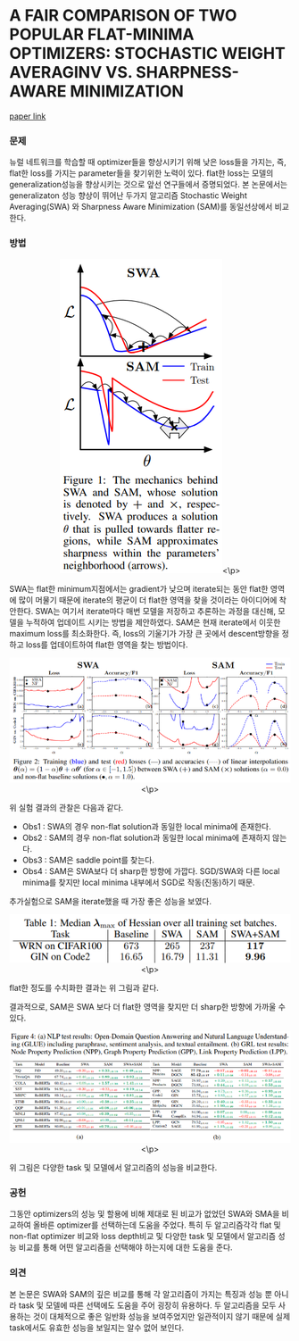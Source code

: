# A FAIR COMPARISON OF TWO POPULAR FLAT-MINIMA OPTIMIZERS: STOCHASTIC WEIGHT AVERAGINV VS. SHARPNESS-AWARE MINIMIZATION

[paper link](https://arxiv.org/abs/2202.00661)

### 문제

뉴럴 네트워크를 학습할 때 optimizer들을 향상시키기 위해 낮은 loss들을 가지는, 즉, flat한 loss를 가지는 parameter들을 찾기위한 노력이 있다.
flat한 loss는 모델의 generalization성능을 향상시키는 것으로 앞선 연구들에서 증명되었다.
본 논문에서는 generalizaton 성능 향상이 뛰어난 두가지 알고리즘 Stochastic Weight Averaging(SWA) 와 Sharpness Aware Minimization (SAM)를
동일선상에서 비교한다.

### 방법

<p align="center"><img src="../resource/kaddour2022fair_1.png"><\p>
 
SWA는 flat한 minimum지점에서는 gradient가 낮으며 iterate되는 동안 flat한 영역에 많이 머물기 때문에 iterate의 평균이 더 flat한 영역을 찾을 것이라는
아이디어에 착안한다. SWA는 여기서 iterate마다 매번 모델을 저장하고 추론하는 과정을 대신해, 모델을 누적하여 업데이트 시키는 방법을 제안하였다.
SAM은 현재 iterate에서 이웃한 maximum loss를 최소화한다. 즉, loss의 기울기가 가장 큰 곳에서 descent방향을 정하고 loss를 업데이트하여
flat한 영역을 찾는 방법이다.

<p align="center"><img src="../resource/kaddour2022fair_2.png"><\p>
  
위 실험 결과의 관찰은 다음과 같다.
  
- Obs1 : SWA의 경우 non-flat solution과 동일한 local minima에 존재한다.
- Obs2 : SAM의 경우 non-flat solution과 동일한 local minima에 존재하지 않는다.
- Obs3 : SAM은 saddle point를 찾는다.
- Obs4 : SAM은 SWA보다 더 sharp한 방향에 가깝다. SGD/SWA와 다른 local minima를 찾지만 local minima 내부에서 SGD로 작동(진동)하기 때문.

추가실험으로 SAM을 iterate했을 때 가장 좋은 성능을 보였다.
 
<p align="center"><img src="../resource/kaddour2022fair_3.png"><\p>

flat한 정도를 수치화한 결과는 위 그림과 같다.

결과적으로, SAM은 SWA 보다 더 flat한 영역을 찾지만 더 sharp한 방향에 가까울 수 있다. 

<p align="center"><img src="../resource/kaddour2022fair_4.png"><\p>

위 그림은 다양한 task 및 모델에서 알고리즘의 성능을 비교한다.
  
### 공헌

그동안 optimizers의 성능 및 할용에 비해 제대로 된 비교가 없었던 SWA와 SMA을 비교하여 올바른 optimizer를 선택하는데 도움을 주었다.
특히 두 알고리즘각각 flat 및 non-flat optimizer 비교와 loss depth비교 및 다양한 task 및 모델에서 알고리즘 성능 비교를 통해 어떤 알고리즘을
  선택해야 하는지에 대한 도움을 준다.

### 의견
  
본 논문은 SWA와 SAM의 깊은 비교를 통해 각 알고리즘이 가지는 특징과 성능 뿐 아니라 task 및 모델에 따른 선택에도 도움을 주어 굉장히 유용하다.
두 알고리즘을 모두 사용하는 것이 대체적으로 좋은 일반화 성능을 보여주었지만 일관적이지 않기 때문에 실제 task에서도 유효한 성능을 보일지는 알수 없어 보인다.
